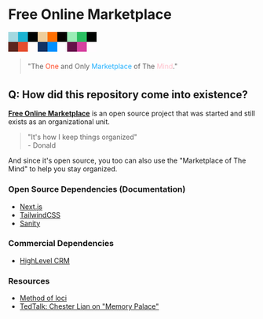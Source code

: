 # Free Online Marketplace

<div style="display: flex; max-width: 180px; filter: invert(100);">
  <div style="width: 33.333%; height: 20px; overflow: clip; display: flex;">
    <div style="width: 33.333%; height: 100%; background-color: #5C271F;">
    </div>
    <div style="width: 33.333%; height: 100%; background-color: #E54D2E;">
    </div>
    <div style="width: 33.333%; height: 100%; background-color: #FFFCFC;">
    </div>
  </div>
  <div style="width: 33.333%; height: 20px; overflow: clip; display: flex;">
    <div style="width: 33.333%; height: 100%; background-color: #113264;">
    </div>
    <div style="width: 33.333%; height: 100%; background-color: #0090FF;">
    </div>
    <div style="width: 33.333%; height: 100%; background-color: #FBFDFF;">
    </div>
  </div>
  <div style="width: 33.333%; height: 20px; overflow: clip; display: flex;">
    <div style="width: 33.333%; height: 100%; background-color: #651249;">
    </div>
    <div style="width: 33.333%; height: 100%; background-color: #D6409F;">
    </div>
    <div style="width: 33.333%; height: 100%; background-color: #FFFCFE;">
    </div>
  </div>
</div>
<div style="display: flex; max-width: 180px">
  <div style="width: 33.333%; height: 20px; overflow: clip; display: flex;">
    <div style="width: 33.333%; height: 100%; background-color: #5C271F;">
    </div>
    <div style="width: 33.333%; height: 100%; background-color: #E54D2E;">
    </div>
    <div style="width: 33.333%; height: 100%; background-color: #FFFCFC;">
    </div>
  </div>
  <div style="width: 33.333%; height: 20px; overflow: clip; display: flex;">
    <div style="width: 33.333%; height: 100%; background-color: #113264;">
    </div>
    <div style="width: 33.333%; height: 100%; background-color: #0090FF;">
    </div>
    <div style="width: 33.333%; height: 100%; background-color: #FBFDFF;">
    </div>
  </div>
  <div style="width: 33.333%; height: 20px; overflow: clip; display: flex;">
    <div style="width: 33.333%; height: 100%; background-color: #651249;">
    </div>
    <div style="width: 33.333%; height: 100%; background-color: #D6409F;">
    </div>
    <div style="width: 33.333%; height: 100%; background-color: #FFFCFE;">
    </div>
  </div>
</div>
<!-- <div style="display: flex;">
  <div style="height: 20px; width: 20px; background-color: #00ffff;"></div>
  <div style="height: 20px; width: 20px; background-color: #ff1010;"></div>
  <div style="height: 20px; width: 20px; background-color: #025041;"></div>
</div> -->

<blockquote style="line-height: 2.25;">"The <span style="color: #ff4420;">One</span> and Only&nbsp;<span style="color: #20b0ff;">Marketplace</span> of The <span style="color: #ffc0cc;">Mind</span>."</blockquote>

## Q: How did this repository come into existence?

[**Free Online Marketplace**](https://github.com/imgnxorg/freeonlinemarketplace) is an open source project that was started and still exists as an organizational unit.

> "It's how I keep things organized"<br />\- Donald

And since it's open source, you too can also use the "Marketplace of The Mind" to help you stay organized.

### Open Source Dependencies (Documentation)

- [Next.js](https://nextjs.org/docs)
- [TailwindCSS](https://tailwindcss.com/docs/installation)
- [Sanity](https://sanity.io)

### Commercial Dependencies

- [HighLevel CRM](https://www.gohighlevel.com/?fp_ref=dmholdings)

### Resources

- [Method of loci](https://en.wikipedia.org/wiki/Method_of_loci)
- [TedTalk: Chester Lian on "Memory Palace"](https://www.youtube.com/watch?v=0ahnDEXOagw)

